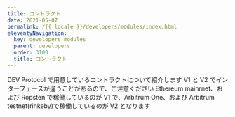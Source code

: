 ```yaml
---
title: コントラクト
date: 2021-05-07
permalink: /{{ locale }}/developers/modules/index.html
eleventyNavigation:
  key: developers_modules
  parent: developers
  order: 3100
  title: コントラクト
---
```


DEV Protocol で用意しているコントラクトについて紹介します
V1 と V2 でインターフェースが違うことがあるので、ご注意ください
Ethereum mainrnet、および Ropsten で稼働しているのが V1 で、Arbitrum One、および Arbitrum testnet(rinkeby)で稼働しているのが V2 となります
